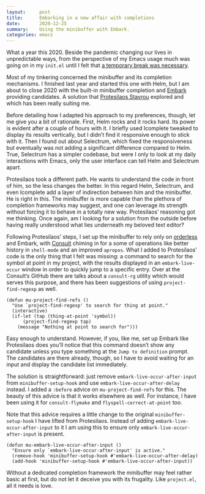 ```yaml
---
layout:     post
title:      Embarking in a new affair with completions
date:       2020-12-25
summary:    Using the minibuffer with Embark.
categories: emacs
---
```


What a year this 2020. Beside the pandemic changing our lives in unpredictable
ways, from the perspective of my Emacs usage much was going on in my `init.el`
until I felt that [a temporary break was necessary](https://www.manueluberti.eu/emacs/2020/09/08/end-of-era/).

Most of my tinkering concerned the minibuffer and its completion mechanisms.
I finished last year and started this one with Helm, but I am about to close
2020 with the built-in minibuffer completion and [Embark](https://github.com/oantolin/embark) providing candidates.
A solution that [Protesilaos Stavrou](https://protesilaos.com/dotemacs/) explored and which has been really suiting
me.

Before detailing how I adapted his approach to my preferences, though, let me
give you a bit of rationale. First, Helm rocks and it rocks hard. Its power is
evident after a couple of hours with it. I briefly used Icomplete tweaked to
display its results vertically, but I didn’t find it responsive enough to stick
with it. Then I found out about Selectrum, which fixed the responsiveness but
eventually was not adding a significant difference compared to Helm. True,
Selectrum has a simpler codebase, but were I only to look at my daily
interactions with Emacs, only the user interface can tell Helm and Selectrum
apart.

Protesilaos took a different path. He wants to understand the code in front of
him, so the less changes the better. In this regard Helm, Selectrum, and even
Icomplete add a layer of indirection between him and the minibuffer. He is right
in this. The minibuffer is more capable than the plethora of completion
frameworks may suggest, and one can leverage its strength without forcing it to
behave in a totally new way. Protesilaos’ reasoning got me thinking. Once again,
am I looking for a solution from the outside before having really understood
what lies underneath my beloved text editor?

Following Protesilaos’ steps, I set up the minibuffer to rely only on [orderless](https://github.com/oantolin/orderless)
and Embark, with [Consult](https://github.com/minad/consult) chiming in for a some of operations like better history
in `shell-mode` and an improved `apropos`. What I added to Protesilaos’ code is the
only thing that I felt was missing: a command to search for the symbol at point
in my project, with the results displayed in an `embark-live-occur` window in
order to quickly jump to a specific entry. Over at the Consult’s GitHub there
are talks about a `consult-rg` utility which would serves this purpose, and there
has been suggestions of using `project-find-regexp` as well.

``` emacs-lisp
(defun mu-project-find-refs ()
  "Use `project-find-regexp' to search for thing at point."
  (interactive)
  (if-let (tap (thing-at-point 'symbol))
      (project-find-regexp tap)
    (message "Nothing at point to search for")))
```

Easy enough to understand. However, if you, like me, set up Embark like
Protesilaos does you’ll notice that this command doesn’t show any candidate
unless you type something at the `Jump to definition` prompt. The candidates are
there already, though, so I have to avoid waiting for an input and display the
candidate list immediately.

The solution is straightforward: just remove `embark-live-occur-after-input` from
`minibuffer-setup-hook` and use `embark-live-occur-after-delay` instead. I added a
`:before` advice on `mu-project-find-refs` for this. The beauty of this advice is
that it works elsewhere as well. For instance, I have been using it for
`consult-flymake` and `flyspell-correct-at-point` too.

Note that this advice requires a little change to the original
`minibuffer-setup-hook` I have lifted from Protesilaos. Instead of adding
`embark-live-occur-after-input` to it I am using this to ensure only
`embark-live-occur-after-input` is present.

``` emacs-lisp
(defun mu-embark-live-occur-after-input ()
  "Ensure only `embark-live-occur-after-input' is active."
  (remove-hook 'minibuffer-setup-hook #'embark-live-occur-after-delay)
  (add-hook 'minibuffer-setup-hook #'embark-live-occur-after-input))
```

Without a dedicated completion framework the minibuffer may feel rather basic at
first, but do not let it deceive you with its frugality. Like `project.el`, all it
needs is love.
